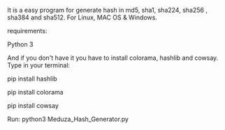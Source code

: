 It is a easy program for generate hash in md5, sha1, sha224, sha256 , sha384 and sha512. For Linux, MAC OS & Windows.

requirements: 

Python 3

And if you don't have it you have to install colorama, hashlib and cowsay. Type in your terminal:

pip install hashlib

pip install colorama

pip install cowsay

Run: python3 Meduza_Hash_Generator.py
